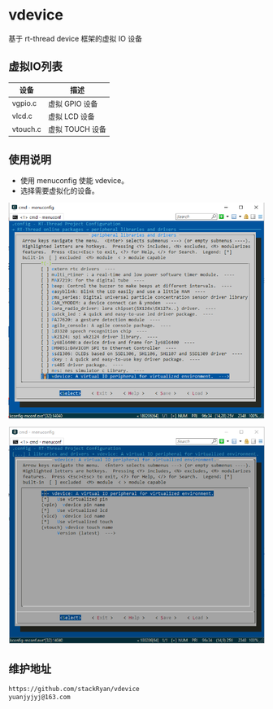 # vdevice
基于 rt-thread device 框架的虚拟 IO 设备

## 虚拟IO列表

| 设备     | 描述            |
| -------- | --------------- |
| vgpio.c  | 虚拟 GPIO 设备  |
| vlcd.c   | 虚拟 LCD 设备   |
| vtouch.c | 虚拟 TOUCH 设备 |

## 使用说明

- 使用 menuconfig 使能 vdevice。
- 选择需要虚拟化的设备。

![entry_png](doc/img/entry.PNG)

![vdev_mcfg_png](doc/img/vdev_mcfg.PNG)

## 维护地址

```
https://github.com/stackRyan/vdevice
yuanjyjyj@163.com
```

